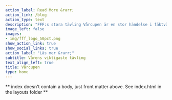 ```yaml
---
action_label: Read More &rarr;
action_link: /blog
action_type: text
description: "FFF:s stora tävling Vårcupen är en stor händelse i fäktvärlden! Här kan du läsa på om allt du behöver veta om tävlingen så som: regler, tävlingsdatum, resultat, poängsammanställning och ta del av alla dom senaste nyheterna om tävlingen."
image_left: false
images:
- img/fff_logo_50pct.png
show_action_link: true
show_social_links: true
action_label: "Läs mer &rarr;"
subtitle: Vårens viktigaste tävling
text_align_left: true
title: Vårcupen
type: home
---
```


** index doesn't contain a body, just front matter above.
See index.html in the layouts folder **
